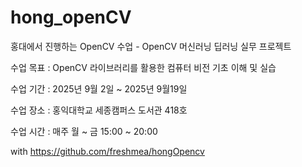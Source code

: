 # hong_openCV
홍대에서 진행하는 OpenCV 수업 - OpenCV 머신러닝 딥러닝 실무 프로젝트


수업 목표 : OpenCV 라이브러리를 활용한 컴퓨터 비전 기초 이해 및 실습

수업 기간 : 2025년 9월 2일 ~ 2025년 9월19일

수업 장소 : 홍익대학교 세종캠퍼스 도서관 418호

수업 시간 : 매주 월 ~ 금 15:00 ~ 20:00

with https://github.com/freshmea/hongOpencv
